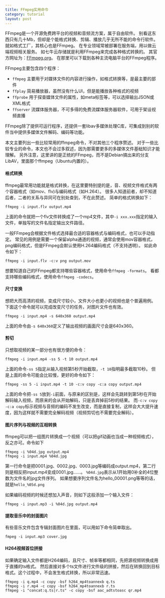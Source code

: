 ```yaml
---
title: FFmpeg实用命令
category: tutorial
layout: post
---
```

FFmpeg是一个开源免费跨平台的视频和音频流方案，属于自由软件。
别看这东西只有几十Mb，但却是个能格式转换、剪辑、播放几乎无所不能的命令行软件。
就如格式工厂，其核心也是FFmpeg。
在专业领域常被部署在服务端，用以做云端视频相关服务。
如七牛云存储就是利用FFmpeg来完成各种格式转换的。
其官方网址为：[FFmpeg.org](http://ffmpeg.org/)。
在那里可以下载到各种主流电脑平台的FFmpeg程序。

FFmpeg主要包含四个程序：

 - `ffmpeg`     主要用于对媒体文件的内容进行操作，如格式转换等，是最主要的部件
 - `ffplay`     简易播放器，虽然没有什么UI，但是能播放各种格式的视频
 - `ffprobe`    用于探查媒体文件的属性，如meta标签等，可以选择输出JSON或XML格式
 - `ffserver`   流媒体服务器，不可多得的免费流媒体服务器软件，可用于架设视频直播

FFmpeg除了提供可运行程序，还提供一套libav多媒体处理C库，可集成到别的软件当中提供多媒体文件解码、编码等功能。

本文主要列出一些比较常用的ffmpeg命令，不对其他三个程序赘述。
对于一些比较专业的命令，本文也不会过多叙述，因为那需要更多的多媒体文件基础知识才能理解。
另外注意，这里讲的是正统的FFmpeg，而不是Debian搞出来的分支LibAV，里面那个ffmpeg（Ubuntu内置的）。

#### 格式转换
ffmpeg最常用功能就是格式转换，在这里要特别提的是，音、视频文件格式有两个容器格式（如mov、flv)与编码格式（如H.264）。
很多人知道前者，却不知道后者，二者的关系与异同可在别处查到，不在此赘述。
简单的格式转换如下：

    ffmpeg -i input.flv output.mp4

上面的命令就把一个flv文件转换成了一个mp4文件，其中`-i xxx.xxx`指定的输入文件，单独写的文件名指定输出文件路径。

一般FFmpeg会根据文件格式选择最合适的容器格式与编码格式，也可以手动指定。
常见的用例是需要一个保留alpha通道的视频，通常会使用mov容器格式，png编码格式，但是FFmpeg会默认使用H.264编码格式（不支持透明）。
如此命令如下：

    ffmpeg -i input.flv -c:v png output.mov

想要知道自己的FFmpeg都支持哪些容器格式，使用命令`ffmpeg -formats`。
看都支持哪些编码格式，使用命令`ffmpeg -codecs`。

#### 尺寸变换
想把大而高清的视频，变成尺寸较小，文件大小也更小的视频也是个普遍用例。
下面这个命令就可以完成改变尺寸的任务，对图片文件也有效。

    ffmpeg -i input.mp4 -s 640x360 output.mp4

上面的命令由`-s 640x360`定义了输出视频的画面尺寸会是640x360。

#### 剪切
只想取视频的某一部分也有很方便的命令：

    ffmpeg -i input.mp4 -ss 5 -t 10 output.mp4

上面的命令`-ss 5`指定从输入视频第5秒开始截取，`-t 10`指明最多截取10秒。
但是上面的命令可能会比较慢，更好的命令如下：

    ffmpeg -ss 5 -i input.mp4 -t 10 -c:v copy -c:a copy output.mp4

上面的命令把`-ss 5`放到`-i`前面，与原来的区别是，这样会先跳转到第5秒在开始解码输入视频，而原来的会从开始解码，只是丢弃掉前5秒的结果。
而`-c:v copy -c:a copy`标示视频与音频的编码不发生改变，而是直接复制，这样会大大提升速度，因为这样就不需要完全解码视频（视频剪切也不需要完全解码）。

#### 图片序列与视频的互相转换
ffmpeg可以把一组图片转换成一个视频（可以把gif动画也当成一种视频格式），反之亦可。命令如下

    ffmpeg -i %04d.jpg output.mp4
    ffmpeg -i input.mp4 %04d.jpg

第一行命令是把0001.jpg、0002.jpg、0003.jpg等编码成output.mp4，第二行则是相反把input.mp4变成0001.jpg……。
`%04d.jpg`表示从1开始用0补全的4位整数为文件名的jpg文件序列。
如果想要序列文件名为hello_00001.png等等的话，就是`hello_%05d.png`

如果编码视频的时候还想加入声音，则如下这般添加一个输入文件：

    ffmpeg -i input.mp3 -i %04d.jpg output.mp4

#### 提取音乐中的封面图片
有些音乐文件包含专辑封面图片在里面，可以用如下命令简单取出。

    fmpeg -i input.mp3 cover.jpg


#### H264视频首位拼接
如果确定输入文件都是H264编码，且尺寸、帧率等都相同，先把源视频转换成用于直播的ts格式。
然后直接对多个ts文件进行文件级的拼接，然后在转换回到目标格式。这个过程中，不会发生格式转换，所以非常迅速。

    ffmpeg -i q.mp4 -c copy -bsf h264_mp4toannexb q.ts
    ffmpeg -i r.mp4 -c copy -bsf h264_mp4toannexb r.ts
    ffmpeg -i "concat:q.ts|r.ts" -c copy -bsf aac_adtstoasc qr.mp4
